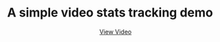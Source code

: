 # A simple video stats tracking demo

<p align="center">
  <a href="https://www.useloom.com/share/c2ea3310ee3311e6b63fe73cf137cf4f">View Video</a>
</p>
